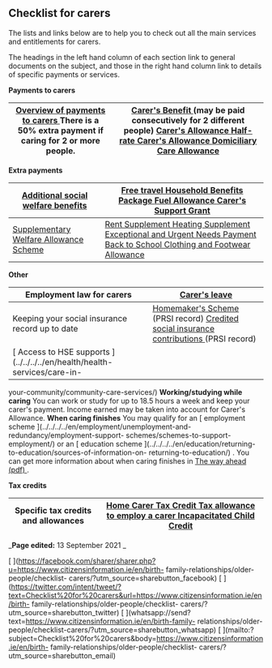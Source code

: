 ##  Checklist for carers

The lists and links below are to help you to check out all the main services
and entitlements for carers.

The headings in the left hand column of each section link to general documents
on the subject, and those in the right hand column link to details of specific
payments or services.

**Payments to carers**

[ Overview of payments to carers ](../../../../en/social-welfare/social-welfare-payments/carers/payments-to-carers/) There is a 50% extra payment if caring for 2 or more people.  |  [ Carer's Benefit ](../../../../en/social-welfare/social-welfare-payments/carers/carers-benefit/) (may be paid consecutively for 2 different people)  [ Carer's Allowance ](../../../../en/social-welfare/social-welfare-payments/carers/carers-allowance/) [ Half-rate Carer's Allowance ](../../../../en/social-welfare/social-welfare-payments/carers/half-rate-carers-allowance/) [ Domiciliary Care Allowance ](../../../../en/social-welfare/social-welfare-payments/disability-and-illness/domiciliary-care-allowance/)  
---|---  
  
**Extra payments**

[ Additional social welfare benefits ](../../../../en/social-welfare/social-welfare-payments/extra-social-welfare-benefits/additional-social-welfare-benefits/) |  [ Free travel ](../../../../en/social-welfare/social-welfare-payments/extra-social-welfare-benefits/free-travel/) [ Household Benefits Package ](../../../../en/social-welfare/social-welfare-payments/extra-social-welfare-benefits/household-benefits-package/) [ Fuel Allowance ](../../../../en/social-welfare/social-welfare-payments/extra-social-welfare-benefits/fuel-allowance/) [ Carer's Support Grant ](../../../../en/social-welfare/social-welfare-payments/carers/respite-care-grant/)  
---|---  
[ Supplementary Welfare Allowance Scheme ](../../../../en/social-welfare/social-welfare-payments/supplementary-welfare-schemes/supplementary-welfare-allow/) |  [ Rent Supplement ](../../../../en/social-welfare/social-welfare-payments/supplementary-welfare-schemes/rent-supplement/) [ Heating Supplement ](../../../../en/social-welfare/social-welfare-payments/supplementary-welfare-schemes/diet-and-heating-supplements/) [ Exceptional and Urgent Needs Payment ](../../../../en/social-welfare/social-welfare-payments/supplementary-welfare-schemes/additional-needs-payment/) [ Back to School Clothing and Footwear Allowance ](../../../../en/social-welfare/social-welfare-payments/social-welfare-payments-to-families-and-children/back-to-school-clothing-and-footwear-allowance/)  
  
**Other**

Employment law for carers  |  [ Carer's leave ](../../../../en/employment/employment-rights-and-conditions/leave-and-holidays/carers-leave-from-employment/)  
---|---  
Keeping your social insurance record up to date  |  [ Homemaker's Scheme ](../../../../en/social-welfare/irish-social-welfare-system/social-insurance-prsi/homemakers-scheme/) (PRSI record)  [ Credited social insurance contributions ](../../../../en/social-welfare/irish-social-welfare-system/social-insurance-prsi/credited-social-insurance-contributions/) (PRSI record)   
|  [ Access to HSE supports ](../../../../en/health/health-services/care-in-
your-community/community-care-services/) **Working/studying while caring** You
can work or study for up to 18.5 hours a week and keep your carer's payment.
Income earned may be taken into account for Carer's Allowance.  **When caring
finishes** You may qualify for an [ employment scheme
](../../../../en/employment/unemployment-and-redundancy/employment-support-
schemes/schemes-to-support-employment/) or an [ education scheme
](../../../../en/education/returning-to-education/sources-of-information-on-
returning-to-education/) .  You can get more information about when caring
finishes in [ The way ahead (pdf)
](https://www.carealliance.ie/userfiles/files/The%20Way%20Ahead%202020%20SP.pdf)
.  
  
**Tax credits**

Specific tax credits and allowances  |  [ Home Carer Tax Credit ](../../../../en/money-and-tax/tax/income-tax-credits-and-reliefs/home-carers-tax-credit/) [ Tax allowance to employ a carer ](../../../../en/money-and-tax/tax/tax-credits-and-reliefs-for-people-with-disabilities/tax-relief-for-employing-a-home-carer/) [ Incapacitated Child Credit ](../../../../en/money-and-tax/tax/tax-credits-and-reliefs-for-people-with-disabilities/incapacitated-child-tax-credit/)  
---|---  
  
_**Page edited:** 13 September 2021 _

[
](https://facebook.com/sharer/sharer.php?u=https://www.citizensinformation.ie/en/birth-
family-relationships/older-people/checklist-
carers/?utm_source=sharebutton_facebook) [
](https://twitter.com/intent/tweet/?text=Checklist%20for%20carers&url=https://www.citizensinformation.ie/en/birth-
family-relationships/older-people/checklist-
carers/?utm_source=sharebutton_twitter) [
](whatsapp://send?text=https://www.citizensinformation.ie/en/birth-family-
relationships/older-people/checklist-carers/?utm_source=sharebutton_whatsapp)
[
](mailto:?subject=Checklist%20for%20carers&body=https://www.citizensinformation.ie/en/birth-
family-relationships/older-people/checklist-
carers/?utm_source=sharebutton_email) [ ](javascript:void\(0\))
